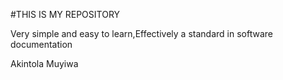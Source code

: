 #THIS IS MY REPOSITORY

Very simple and easy to learn,Effectively a standard in software documentation


Akintola Muyiwa
